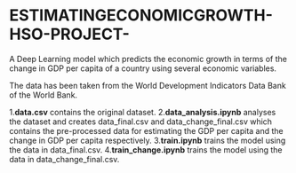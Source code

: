 # ESTIMATINGECONOMICGROWTH-HSO-PROJECT-

A Deep Learning model which predicts the economic growth in terms of the change in GDP per capita of a country using several economic variables.

The data has been taken from the World Development Indicators Data Bank of the World Bank.

1.**data.csv** contains the original dataset.
2.**data_analysis.ipynb** analyses the dataset and creates data_final.csv and data_change_final.csv which contains the pre-processed data for estimating the GDP per    capita and the change in GDP per capita respectively.
3.**train.ipynb** trains the model using the data in data_final.csv.
4.**train_change.ipynb** trains the model using the data in data_change_final.csv.
